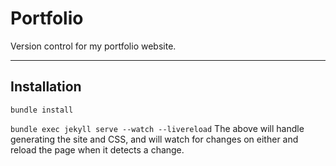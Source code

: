 Portfolio
=========

Version control for my portfolio website.

---

## Installation

`bundle install`

`bundle exec jekyll serve --watch --livereload`
The above will handle generating the site and CSS, and will watch for changes on either and reload the page when it detects a change.

